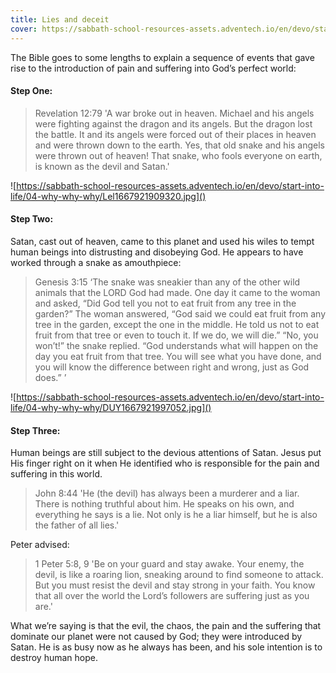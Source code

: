 ```yaml
---
title: Lies and deceit
cover: https://sabbath-school-resources-assets.adventech.io/en/devo/start-into-life/04-why-why-why/4sq1667921818796.jpg
---
```


The Bible goes to some lengths to explain a sequence of events that gave rise to the introduction of pain and suffering into God’s perfect world:

#### Step One: 

> <callout>Revelation 12:79</callout>
> 'A war broke out in heaven. Michael and his angels were fighting against the dragon and its angels. But the dragon lost the battle. It and its angels were forced out of their places in heaven and were thrown down to the earth. Yes, that old snake and his angels were thrown out of heaven! That snake, who fools everyone on earth, is known as the devil and Satan.'

![https://sabbath-school-resources-assets.adventech.io/en/devo/start-into-life/04-why-why-why/Lel1667921909320.jpg]()

#### Step Two:

Satan, cast out of heaven, came to this planet and used his wiles to tempt human beings into distrusting and disobeying God. He appears to have worked through a snake as amouthpiece: 

> <callout>Genesis 3:15</callout>
> ‘The snake was sneakier than any of the other wild animals that the LORD God had made. One day it came to the woman and asked, “Did God tell you not to eat fruit from any tree in the garden?” The woman answered, “God said we could eat fruit from any tree in the garden, except the one in the middle. He told us not to eat fruit from that tree or even to touch it. If we do, we will die.” “No, you won’t!” the snake replied. “God understands what will happen on the day you eat fruit from that tree. You will see what you have done, and you will know the difference between right and wrong, just as God does.” ’ 

![https://sabbath-school-resources-assets.adventech.io/en/devo/start-into-life/04-why-why-why/DUY1667921997052.jpg]()

#### Step Three:

Human beings are still subject to the devious attentions of Satan. Jesus put His finger right on it when He identified who is responsible for the pain and suffering in this world. 

> <callout>John 8:44</callout>
> 'He (the devil) has always been a murderer and a liar. There is nothing truthful about him. He speaks on his own, and everything he says is a lie. Not only is he a liar himself, but he is also the father of all lies.'

Peter advised: 

> <callout>1 Peter 5:8, 9</callout>
> 'Be on your guard and stay awake. Your enemy, the devil, is like a roaring lion, sneaking around to find someone to attack. But you must resist the devil and stay strong in your faith. You know that all over the world the Lord’s followers are suffering just as you are.'

What we’re saying is that the evil, the chaos, the pain and the suffering that dominate our planet were not caused by God; they were introduced by Satan. He is as busy now as he always has been, and his sole intention is to destroy human hope.